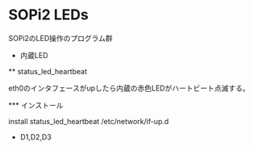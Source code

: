 SOPi2 LEDs
==========

SOPi2のLED操作のプログラム群

* 内蔵LED

** status_led_heartbeat

eth0のインタフェースがupしたら内蔵の赤色LEDがハートビート点滅する。

*** インストール

install status_led_heartbeat /etc/network/if-up.d

* D1,D2,D3

